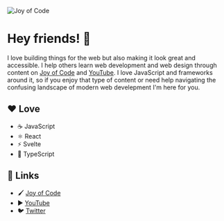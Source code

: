 ![Joy of Code](https://i.imgur.com/TVjNeM1.png)

# Hey friends! 👋

I love building things for the web but also making it look great and accessible. I help others learn web development and web design through content on [Joy of Code](https://joyofcode.xyz/) and [YouTube](https://www.youtube.com/channel/UC6wpjLSLn2dhlaDjn6_V0rw). I love JavaScript and frameworks around it, so if you enjoy that type of content or need help navigating the confusing landscape of modern web develepment I'm here for you.

## ❤️ Love

- ☕️ JavaScript
- ⚛️ React
- ⚡️ Svelte
- 📜 TypeScript

## 🔗 Links

- 🖌️ [Joy of Code](https://joyofcode.xyz/)
- ▶️ [YouTube](https://www.youtube.com/channel/UC6wpjLSLn2dhlaDjn6_V0rw)
- 🐦️ [Twitter](https://twitter.com/joyofcodedev)
